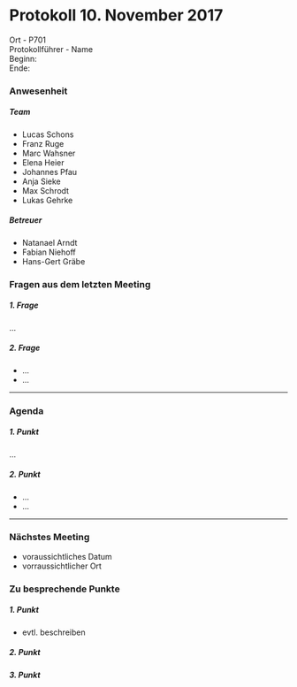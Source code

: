 # **Protokoll 10. November 2017**

Ort - P701  
Protokollführer - Name  
Beginn:   
Ende:

### **Anwesenheit** 
##### Team  
* Lucas Schons  
* Franz Ruge  
* Marc Wahsner  
* Elena Heier  
* Johannes Pfau  
* Anja Sieke  
* Max Schrodt  
* Lukas Gehrke  

##### Betreuer  
* Natanael Arndt  
* Fabian Niehoff  
* Hans-Gert Gräbe  


### **Fragen aus dem letzten Meeting**

##### 1. Frage
 ...

##### 2. Frage
 * ...
 * ...

---------------

### **Agenda**

##### 1. Punkt
...

##### 2. Punkt
 * ...
 * ...

--------------

### **Nächstes Meeting**

* voraussichtliches Datum
* vorraussichtlicher Ort

### Zu besprechende Punkte

##### 1. Punkt
* evtl. beschreiben

##### 2. Punkt

##### 3. Punkt
